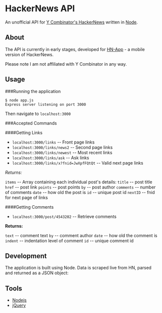 # HackerNews API
An unofficial API for [Y Combinator's HackerNews](http://news.ycombinator.com/) written in [Node](http://nodejs.org/).

## About

The API is currently in early stages, developed for [HN-App](https://github.com/sshannon/HN-App) - a mobile version of HackerNews.

Please note I am not affiliated with Y Combinator in any way.

## Usage

###Running the application

	$ node app.js
	Express server listening on port 3000

Then navigate to `localhost:3000` 

###Accepted Commands

####Getting Links

* `localhost:3000/links` -- Front page links
* `localhost:3000/links/news2` -- Second page links
* `localhost:3000/links/newest` -- Most recent links
* `localhost:3000/links/ask` -- Ask links
* `localhost:3000/links/x?fnid=JwXpfFQtQt` -- Valid next page links

_Returns:_

`items` -- Array containing each individual post's details:
  `title` -- post title
  `href` -- post link
  `points` -- post points
  `by` -- post author
  `comments` -- number of comments
  `date` -- how old the post is
  `id` -- unique post id
`nextID` -- fnid for next page of links

####Getting Comments

* `localhost:3000/post/4543202` -- Retrieve comments

**Returns:**

`text` -- comment text
`by` -- comment author
`date` -- how old the comment is
`indent` -- indentation level of comment
`id` -- unique comment id

## Development

The application is built using Node. Data is scraped live from HN, parsed and returned as a JSON object:

## Tools 

 - [Nodejs](http://nodejs.org/)
 - [jQuery](http://jquery.com/)